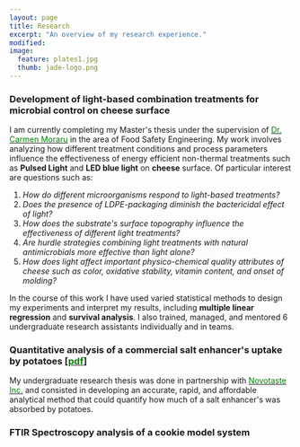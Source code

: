 ```yaml
---
layout: page
title: Research
excerpt: "An overview of my research experience."
modified: 
image: 
  feature: plates1.jpg
  thumb: jade-logo.png
---
```


### Development of light-based combination treatments for microbial control on cheese surface

I am currently completing my Master's thesis under the supervision of [<span style="color:green">Dr. Carmen Moraru</span>](http://blogs.cornell.edu/morarulab/) in the area of Food Safety Engineering. My work involves analyzing how different treatment conditions and process parameters influence the effectiveness of energy efficient non-thermal treatments such as **Pulsed Light** and **LED blue light** on **cheese** surface. Of particular interest are questions such as:  

1. *How do different microorganisms respond to light-based treatments?*  
2. *Does the presence of LDPE-packaging diminish the bactericidal effect of light?*  
3. *How does the substrate's surface topography influence the effectiveness of different light treatments?*  
4. *Are hurdle strategies combining light treatments with natural antimicrobials more effective than light alone?*  
5. *How does light affect important physico-chemical quality attributes of cheese such as color, oxidative stability, vitamin content, and onset of molding?*  

In the course of this work I have used varied statistical methods to design my experiments and interpret my results, including **multiple linear regression** and **survival analysis**. I also trained, managed, and mentored 6 undergraduate research assistants individually and in teams.   


### Quantitative analysis of a commercial salt enhancer's uptake by potatoes [[<span style="color:green">pdf</span>](https://dl.dropboxusercontent.com/u/51364198/Research%20Report_Jade%20Proulx.pdf)]

My undergraduate research thesis was done in partnership with [<span style="color:green">Novotaste Inc.</span>](http://www.novotaste.com) and consisted in developing an accurate, rapid, and affordable analytical method that could quantify how much of a salt enhancer's was absorbed by potatoes.  

### FTIR Spectroscopy analysis of a cookie model system
